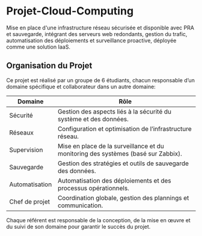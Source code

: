 # Projet-Cloud-Computing
Mise en place d'une infrastructure réseau sécurisée et disponible avec PRA et sauvegarde, intégrant des serveurs web redondants, gestion du trafic, automatisation des déploiements et surveillance proactive, déployée comme une solution IaaS.


## Organisation du Projet

Ce projet est réalisé par un groupe de 6 étudiants, chacun responsable d’un domaine spécifique et collaborateur dans un autre domaine:

| Domaine         | Rôle                                |
|-----------------|-----------------------------------|
| Sécurité        | Gestion des aspects liés à la sécurité du système et des données. |
| Réseaux         | Configuration et optimisation de l’infrastructure réseau.         |
| Supervision     | Mise en place de la surveillance et du monitoring des systèmes (basé sur Zabbix).   |
| Sauvegarde      | Gestion des stratégies et outils de sauvegarde des données.       |
| Automatisation  | Automatisation des déploiements et des processus opérationnels.   |
| Chef de projet  | Coordination globale, gestion des plannings et communication.     |

Chaque référent est responsable de la conception, de la mise en œuvre et du suivi de son domaine pour garantir le succès du projet.
